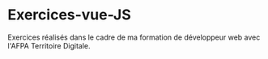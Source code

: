 # Exercices-vue-JS
Exercices réalisés dans le cadre de ma formation de développeur web avec l'AFPA Territoire Digitale.
